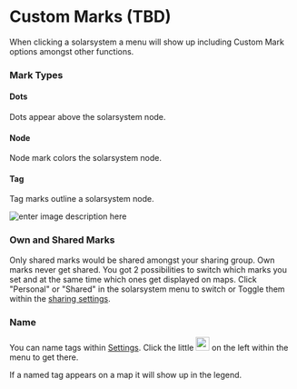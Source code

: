 # Custom Marks (TBD)

When clicking a solarsystem a menu will show up including Custom Mark options amongst other functions.

### Mark Types
#### Dots
Dots appear above the solarsystem node.
#### Node
Node mark colors the solarsystem node.
#### Tag
Tag marks outline a solarsystem node.

![enter image description here](https://raw.githubusercontent.com/Risingson/eedocs/master/docs/images/menus/custom-marks-400.png)

### Own and Shared Marks
Only shared marks would be shared amongst your sharing group. Own marks never get shared. You got 2 possibilities to switch which marks you set and at the same time which ones get displayed on maps. Click "Personal" or "Shared" in the solarsystem menu to switch or Toggle them within the [sharing settings](https://eveeye.readthedocs.io/en/latest/sharing/cloud/#Other-Options).

### Name 
You can name tags within [Settings](https://eveeye.readthedocs.io/en/latest/ui/settings/).  Click the little <img src="https://raw.githubusercontent.com/Risingson/eedocs/master/docs/images/Settings-100_off.png" width="24" height="24" > on the left within the menu to get there. 

If a named tag appears on a map it will show up in the legend.
<!--stackedit_data:
eyJoaXN0b3J5IjpbMjUzNDk1NTE0LC01MDg1OTM2NDUsLTYyNj
AzNDg4NywxNjk1NjQ0ODUyLDE1MjM2Njg5OThdfQ==
-->
